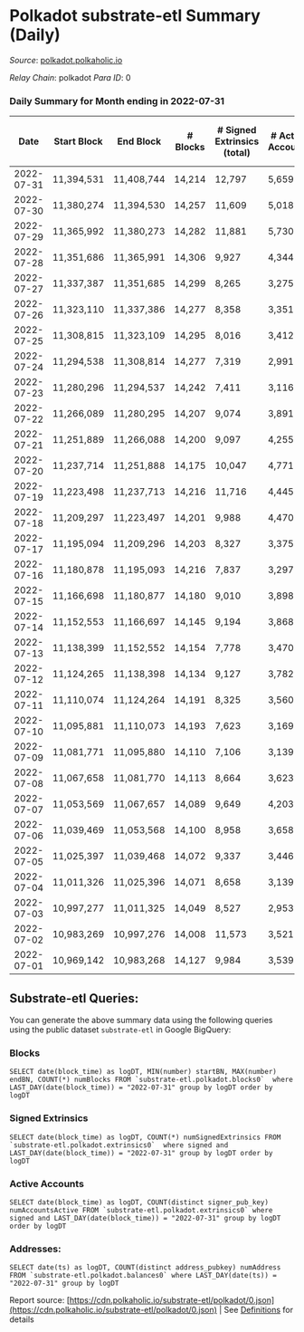 # Polkadot substrate-etl Summary (Daily)

_Source_: [polkadot.polkaholic.io](https://polkadot.polkaholic.io)

*Relay Chain*: polkadot
*Para ID*: 0



### Daily Summary for Month ending in 2022-07-31


| Date | Start Block | End Block | # Blocks | # Signed Extrinsics (total) | # Active Accounts | # Passive | # New | # Addresses with Balances | # Events | # Transfers | # XCM Transfers In | # XCM Transfers Out |
| ---- | ----------- | --------- | -------- | --------------------------- | ----------------- | --------- | ----- | ------------------------- | -------- | ----------- | ------------------ | ------------------- |
| 2022-07-31 | 11,394,531 | 11,408,744 | 14,214  | 12,797 | 5,659 |  |  | 1,029,180 | 410,823 | 11,267 ($51,266,982.90) | 559 ($2,574,276.18) | 2,463 ($2,683,184.03) |
| 2022-07-30 | 11,380,274 | 11,394,530 | 14,257  | 11,609 | 5,018 |  |  |  | 398,065 | 10,074 ($40,801,445.93) | 640 ($613,288.31) | 2,393 ($957,447.70) |
| 2022-07-29 | 11,365,992 | 11,380,273 | 14,282  | 11,881 | 5,730 |  |  | 1,026,051 | 406,180 | 10,476 ($88,809,418.41) | 453 ($2,049,977.72) | 1,792 ($1,945,947.70) |
| 2022-07-28 | 11,351,686 | 11,365,991 | 14,306  | 9,927 | 4,344 |  |  | 1,024,768 | 383,515 | 8,274 ($113,071,869.30) | 211 ($942,141.89) | 444 ($1,206,745.09) |
| 2022-07-27 | 11,337,387 | 11,351,685 | 14,299  | 8,265 | 3,275 |  |  | 1,024,006 | 374,425 | 6,853 ($57,326,517.17) | 146 ($342,703.28) | 315 ($405,312.63) |
| 2022-07-26 | 11,323,110 | 11,337,386 | 14,277  | 8,358 | 3,351 |  |  | 1,023,006 | 379,117 | 6,992 ($59,552,851.51) | 117 ($176,528.95) | 316 ($264,276.03) |
| 2022-07-25 | 11,308,815 | 11,323,109 | 14,295  | 8,016 | 3,412 |  |  | 1,022,035 | 372,662 | 6,489 ($71,172,816.72) | 82 ($231,755.07) | 278 ($404,728.42) |
| 2022-07-24 | 11,294,538 | 11,308,814 | 14,277  | 7,319 | 2,991 |  |  |  | 365,652 | 5,559 ($45,797,127.54) | 142 ($426,385.90) | 296 ($322,086.19) |
| 2022-07-23 | 11,280,296 | 11,294,537 | 14,242  | 7,411 | 3,116 |  |  |  | 363,413 | 6,107 ($44,290,239.01) | 119 ($1,899,792.04) | 316 ($778,556.06) |
| 2022-07-22 | 11,266,089 | 11,280,295 | 14,207  | 9,074 | 3,891 |  |  |  | 381,196 | 7,127 ($56,826,339.49) | 166 ($764,111.65) | 387 ($2,302,054.82) |
| 2022-07-21 | 11,251,889 | 11,266,088 | 14,200  | 9,097 | 4,255 |  |  |  | 380,844 | 7,623 ($82,270,045.24) | 134 ($524,494.18) | 258 ($2,715,941.88) |
| 2022-07-20 | 11,237,714 | 11,251,888 | 14,175  | 10,047 | 4,771 |  |  |  | 380,959 | 8,412 ($85,473,521.99) | 167 ($862,834.43) | 300 ($1,295,273.93) |
| 2022-07-19 | 11,223,498 | 11,237,713 | 14,216  | 11,716 | 4,445 |  |  |  | 391,448 | 10,146 ($81,746,149.44) | 165 ($2,152,349.65) | 337 ($1,289,157.50) |
| 2022-07-18 | 11,209,297 | 11,223,497 | 14,201  | 9,988 | 4,470 |  |  |  | 377,193 | 8,674 ($58,388,086.82) | 187 ($1,203,516.04) | 281 ($1,583,867.10) |
| 2022-07-17 | 11,195,094 | 11,209,296 | 14,203  | 8,327 | 3,375 |  |  |  | 372,001 | 6,418 ($23,331,251.57) | 115 ($1,142,466.49) | 241 ($1,993,820.18) |
| 2022-07-16 | 11,180,878 | 11,195,093 | 14,216  | 7,837 | 3,297 |  |  | 1,015,631 | 351,606 | 6,521 ($20,181,412.35) | 126 ($514,215.12) | 259 ($406,398.14) |
| 2022-07-15 | 11,166,698 | 11,180,877 | 14,180  | 9,010 | 3,898 |  |  | 1,014,655 | 371,887 | 7,006 ($49,068,595.39) | 142 ($3,260,454.87) | 253 ($2,835,722.81) |
| 2022-07-14 | 11,152,553 | 11,166,697 | 14,145  | 9,194 | 3,868 |  |  | 1,013,917 | 371,736 | 7,639 ($59,432,026.86) | 133 ($467,338.11) | 309 ($398,317.11) |
| 2022-07-13 | 11,138,399 | 11,152,552 | 14,154  | 7,778 | 3,470 |  |  | 1,013,016 | 365,895 | 6,488 ($55,130,157.44) | 129 ($531,711.31) | 342 ($463,007.36) |
| 2022-07-12 | 11,124,265 | 11,138,398 | 14,134  | 9,127 | 3,782 |  |  |  | 364,256 | 7,587 ($61,319,506.76) | 154 ($920,421.24) | 386 ($482,394.97) |
| 2022-07-11 | 11,110,074 | 11,124,264 | 14,191  | 8,325 | 3,560 |  |  |  | 368,052 | 6,841 ($48,843,926.82) | 127 ($585,936.62) | 255 ($1,033,554.70) |
| 2022-07-10 | 11,095,881 | 11,110,073 | 14,193  | 7,623 | 3,169 |  |  |  | 358,646 | 6,161 ($35,902,198.31) | 100 ($846,423.72) | 248 ($924,470.49) |
| 2022-07-09 | 11,081,771 | 11,095,880 | 14,110  | 7,106 | 3,139 |  |  |  | 356,585 | 5,717 ($16,143,177.15) | 98 ($163,504.87) | 211 ($343,068.05) |
| 2022-07-08 | 11,067,658 | 11,081,770 | 14,113  | 8,664 | 3,623 |  |  |  | 366,807 | 7,140 ($41,855,280.07) | 125 ($984,565.81) | 232 ($975,638.96) |
| 2022-07-07 | 11,053,569 | 11,067,657 | 14,089  | 9,649 | 4,203 |  |  |  | 374,792 | 8,133 ($51,564,201.51) | 166 ($1,115,520.58) | 300 ($805,051.94) |
| 2022-07-06 | 11,039,469 | 11,053,568 | 14,100  | 8,958 | 3,658 |  |  | 1,006,602 | 369,881 | 7,422 ($179,678,945.61) | 113 ($764,742.11) | 259 ($635,392.06) |
| 2022-07-05 | 11,025,397 | 11,039,468 | 14,072  | 9,337 | 3,446 |  |  | 1,005,391 | 371,627 | 7,883 ($58,623,969.64) | 92 ($272,186.59) | 313 ($579,412.76) |
| 2022-07-04 | 11,011,326 | 11,025,396 | 14,071  | 8,658 | 3,139 |  |  | 1,004,022 | 361,717 | 7,191 ($29,796,943.80) | 87 ($1,185,470.17) | 253 ($419,274.94) |
| 2022-07-03 | 10,997,277 | 11,011,325 | 14,049  | 8,527 | 2,953 |  |  |  | 361,808 | 7,051 ($18,758,562.53) | 122 ($397,382.26) | 237 ($387,978.89) |
| 2022-07-02 | 10,983,269 | 10,997,276 | 14,008  | 11,573 | 3,521 |  |  |  | 382,775 | 10,083 ($66,469,915.64) | 152 ($750,917.61) | 336 ($873,000.53) |
| 2022-07-01 | 10,969,142 | 10,983,268 | 14,127  | 9,984 | 3,539 |  |  |  | 374,891 | 8,549 ($92,195,483.09) | 169 ($1,951,376.84) | 371 ($1,813,790.24) |

## Substrate-etl Queries:
You can generate the above summary data using the following queries using the public dataset `substrate-etl` in Google BigQuery:


### Blocks
```
SELECT date(block_time) as logDT, MIN(number) startBN, MAX(number) endBN, COUNT(*) numBlocks FROM `substrate-etl.polkadot.blocks0`  where LAST_DAY(date(block_time)) = "2022-07-31" group by logDT order by logDT
```


### Signed Extrinsics
```
SELECT date(block_time) as logDT, COUNT(*) numSignedExtrinsics FROM `substrate-etl.polkadot.extrinsics0`  where signed and LAST_DAY(date(block_time)) = "2022-07-31" group by logDT order by logDT
```


### Active Accounts
```
SELECT date(block_time) as logDT, COUNT(distinct signer_pub_key) numAccountsActive FROM `substrate-etl.polkadot.extrinsics0` where signed and LAST_DAY(date(block_time)) = "2022-07-31" group by logDT order by logDT
```


### Addresses:
```
SELECT date(ts) as logDT, COUNT(distinct address_pubkey) numAddress FROM `substrate-etl.polkadot.balances0` where LAST_DAY(date(ts)) = "2022-07-31" group by logDT
```



Report source: [https://cdn.polkaholic.io/substrate-etl/polkadot/0.json](https://cdn.polkaholic.io/substrate-etl/polkadot/0.json) | See [Definitions](/DEFINITIONS.md) for details
